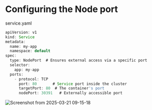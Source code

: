 # Configuring the Node port

service.yaml
```groovy
apiVersion: v1
kind: Service
metadata:
  name: my-app
  namespace: default
spec:
  type: NodePort  # Ensures external access via a specific port
  selector:
    app: my-app
  ports:
    - protocol: TCP
      port: 80       # Service port inside the cluster
      targetPort: 80  # The container's port
      nodePort: 30391   # Externally accessible port
```
![Screenshot from 2025-03-21 09-15-18](https://github.com/user-attachments/assets/7dac714f-eb87-4b91-ba87-d72d0371af2f)
